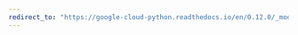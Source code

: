 ```yaml
---
redirect_to: "https://google-cloud-python.readthedocs.io/en/0.12.0/_modules/gcloud/bigtable/column_family.html"
---
```

